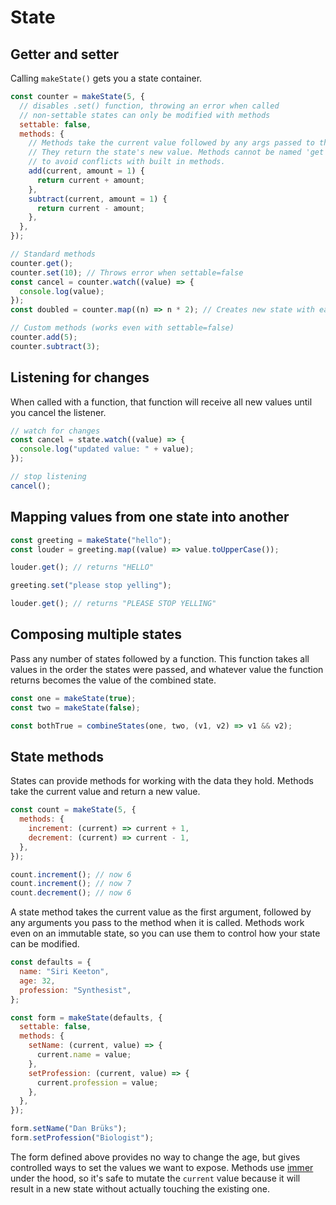 # State

## Getter and setter

Calling `makeState()` gets you a state container.

```js
const counter = makeState(5, {
  // disables .set() function, throwing an error when called
  // non-settable states can only be modified with methods
  settable: false,
  methods: {
    // Methods take the current value followed by any args passed to the methods when called.
    // They return the state's new value. Methods cannot be named 'get', 'set', 'watch', or 'map'
    // to avoid conflicts with built in methods.
    add(current, amount = 1) {
      return current + amount;
    },
    subtract(current, amount = 1) {
      return current - amount;
    },
  },
});

// Standard methods
counter.get();
counter.set(10); // Throws error when settable=false
const cancel = counter.watch((value) => {
  console.log(value);
});
const doubled = counter.map((n) => n * 2); // Creates new state with each value transformed by a function

// Custom methods (works even with settable=false)
counter.add(5);
counter.subtract(3);
```

## Listening for changes

When called with a function, that function will receive all new values until you cancel the listener.

```js
// watch for changes
const cancel = state.watch((value) => {
  console.log("updated value: " + value);
});

// stop listening
cancel();
```

## Mapping values from one state into another

```js
const greeting = makeState("hello");
const louder = greeting.map((value) => value.toUpperCase());

louder.get(); // returns "HELLO"

greeting.set("please stop yelling");

louder.get(); // returns "PLEASE STOP YELLING"
```

## Composing multiple states

Pass any number of states followed by a function. This function takes all values in the order the states were passed, and whatever value the function returns becomes the value of the combined state.

```js
const one = makeState(true);
const two = makeState(false);

const bothTrue = combineStates(one, two, (v1, v2) => v1 && v2);
```

## State methods

States can provide methods for working with the data they hold. Methods take the current value and return a new value.

```js
const count = makeState(5, {
  methods: {
    increment: (current) => current + 1,
    decrement: (current) => current - 1,
  },
});

count.increment(); // now 6
count.increment(); // now 7
count.decrement(); // now 6
```

A state method takes the current value as the first argument, followed by any arguments you pass to the method when it is called. Methods work even on an immutable state, so you can use them to control how your state can be modified.

```js
const defaults = {
  name: "Siri Keeton",
  age: 32,
  profession: "Synthesist",
};

const form = makeState(defaults, {
  settable: false,
  methods: {
    setName: (current, value) => {
      current.name = value;
    },
    setProfession: (current, value) => {
      current.profession = value;
    },
  },
});

form.setName("Dan Brüks");
form.setProfession("Biologist");
```

The form defined above provides no way to change the age, but gives controlled ways to set the values we want to expose. Methods use [immer](https://immerjs.github.io/immer/) under the hood, so it's safe to mutate the `current` value because it will result in a new state without actually touching the existing one.
